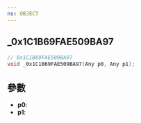 ```yaml
---
ns: OBJECT
---
```

## _0x1C1B69FAE509BA97

```c
// 0x1C1B69FAE509BA97
void _0x1C1B69FAE509BA97(Any p0, Any p1);
```


## 參數
* **p0**: 
* **p1**: 

